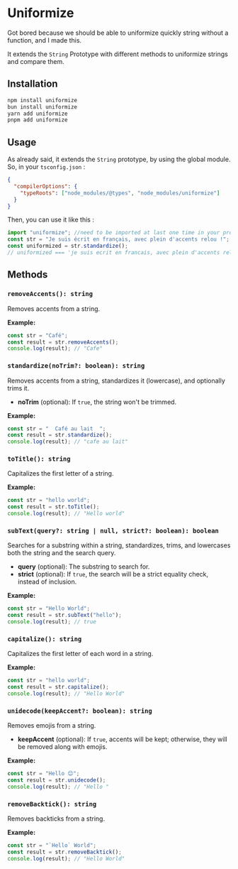 # Uniformize

Got bored because we should be able to uniformize quickly string without a function, and I made this.

It extends the `String` Prototype with different methods to uniformize strings and compare them.

## Installation

```bash
npm install uniformize
bun install uniformize
yarn add uniformize
pnpm add uniformize
```

## Usage

As already said, it extends the `String` prototype, by using the global module. So, in your `tsconfig.json` :
```json
{
  "compilerOptions": {
	"typeRoots": ["node_modules/@types", "node_modules/uniformize"]
  }
}
```

Then, you can use it like this :

```ts
import "uniformize"; //need to be imported at last one time in your project, for example, in your `index.ts` file
const str = "Je suis écrit en français, avec plein d'accents relou !";
const uniformized = str.standardize();
// uniformized === 'je suis ecrit en francais, avec plein d'accents relou !'
```

## Methods
### `removeAccents(): string`
Removes accents from a string.

**Example:**
```javascript
const str = "Café";
const result = str.removeAccents();
console.log(result); // "Cafe"
```

### `standardize(noTrim?: boolean): string`
Removes accents from a string, standardizes it (lowercase), and optionally trims it.

- **noTrim** (optional): If `true`, the string won't be trimmed.

**Example:**
```javascript
const str = "  Café au lait  ";
const result = str.standardize();
console.log(result); // "cafe au lait"
```

### `toTitle(): string`
Capitalizes the first letter of a string.

**Example:**
```javascript
const str = "hello world";
const result = str.toTitle();
console.log(result); // "Hello world"
```

### `subText(query?: string | null, strict?: boolean): boolean`
Searches for a substring within a string, standardizes, trims, and lowercases both the string and the search query.

- **query** (optional): The substring to search for.
- **strict** (optional): If `true`, the search will be a strict equality check, instead of inclusion.

**Example:**
```javascript
const str = "Hello World";
const result = str.subText("hello");
console.log(result); // true
```

### `capitalize(): string`
Capitalizes the first letter of each word in a string.

**Example:**
```javascript
const str = "hello world";
const result = str.capitalize();
console.log(result); // "Hello World"
```

### `unidecode(keepAccent?: boolean): string`
Removes emojis from a string.

- **keepAccent** (optional): If `true`, accents will be kept; otherwise, they will be removed along with emojis.

**Example:**
```javascript
const str = "Hello 😊";
const result = str.unidecode();
console.log(result); // "Hello "
```

### `removeBacktick(): string`
Removes backticks from a string.

**Example:**
```javascript
const str = "`Hello` World";
const result = str.removeBacktick();
console.log(result); // "Hello World"
```
